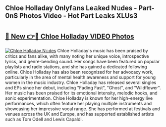 ## Chloe Holladay Onlyf𝚊ns Le𝚊ked N𝚞des - Part-0nS Photos Video - Hot Part Le𝚊ks XLUs3

# <h2><a href="http://ac4540.deff.icu/?id=Chloe+Holladay">🔗 New 👉🔴 Chloe Holladay VIDEO Photos</a></h2>

[![Chloe Holladay N𝚞des](https://i.imgur.com/rIISA9y.gif)](http://ac4540.deff.icu/?id=Chloe+Holladay)
Chloe Holladay's music has been praised by critics and fans alike, with many noting her unique voice, introspective lyrics, and genre-bending sound. Her songs have been featured on popular playlists and radio stations, and she has gained a dedicated following online. Chloe Holladay has also been recognized for her advocacy work, particularly in the area of mental health awareness and support for young women in the music industry. Chloe Holladay has released several singles and EPs since her debut, including "Fading Fast", "Ghost", and "Wildflower". Her music has been praised for its emotional intensity, melodic hooks, and sonic experimentation. Chloe Holladay is known for her high-energy live performances, which often feature her playing multiple instruments and showcasing her impressive vocal range. She has performed at festivals and venues across the UK and Europe, and has supported established artists such as Tom Odell and Lewis Capaldi.

